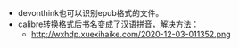 - devonthink也可以识别epub格式的文件。
- calibre转换格式后书名变成了汉语拼音，解决方法：
    - http://wxhdp.xuexihaike.com/2020-12-03-011352.png
